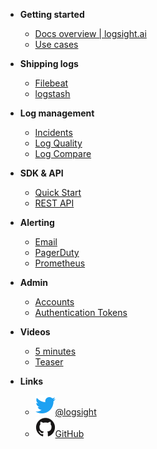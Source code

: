 <!-- docs/_sidebar.md -->


- **Getting started**
    - [Docs overview | logsight.ai](/)
    - [Use cases](/file1.md)
  
- **Shipping logs**
    - [Filebeat](/shipping_logs/filebeats.md)
    - [logstash](/shipping_logs/logstash.md)

- **Log management**
    - [Incidents](/log_management/incidents.md)
    - [Log Quality](/log_management/log_quality.md)
    - [Log Compare](/log_management/log_compare.md)
  
- **SDK & API**
    - [Quick Start](/sdk_api/quick_start.md)
    - [REST API](/sdk_api/rest_api.md)
    
- **Alerting**
    - [Email](/alerting/email.md)
    - [PagerDuty](/alerting/pager_duty.md)
    - [Prometheus](/alerting/prometheus.md)

- **Admin**
    - [Accounts](/admin/accounts.md)
    - [Authentication Tokens](/admin/auth_tokens.md)

- **Videos**
    - [5 minutes](/videos/5_minutes.md)
    - [Teaser](/videos/teaser.md)


- **Links**
    - [![Twitter](assets/img/twitter.svg)@logsight](http://twitter.com/logsight)
    - [![GitHub](assets/img/github.svg)GitHub](https://github.com/aiops)
